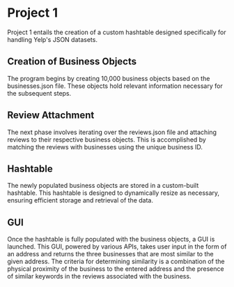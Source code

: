 # Project 1

Project 1 entails the creation of a custom hashtable designed specifically for handling Yelp's JSON datasets.

## Creation of Business Objects

The program begins by creating 10,000 business objects based on the businesses.json file. These objects hold relevant information necessary for the subsequent steps.

## Review Attachment

The next phase involves iterating over the reviews.json file and attaching reviews to their respective business objects. This is accomplished by matching the reviews with businesses using the unique business ID.

## Hashtable

The newly populated business objects are stored in a custom-built hashtable. This hashtable is designed to dynamically resize as necessary, ensuring efficient storage and retrieval of the data.

## GUI

Once the hashtable is fully populated with the business objects, a GUI is launched. This GUI, powered by various APIs, takes user input in the form of an address and returns the three businesses that are most similar to the given address. The criteria for determining similarity is a combination of the physical proximity of the business to the entered address and the presence of similar keywords in the reviews associated with the business.


